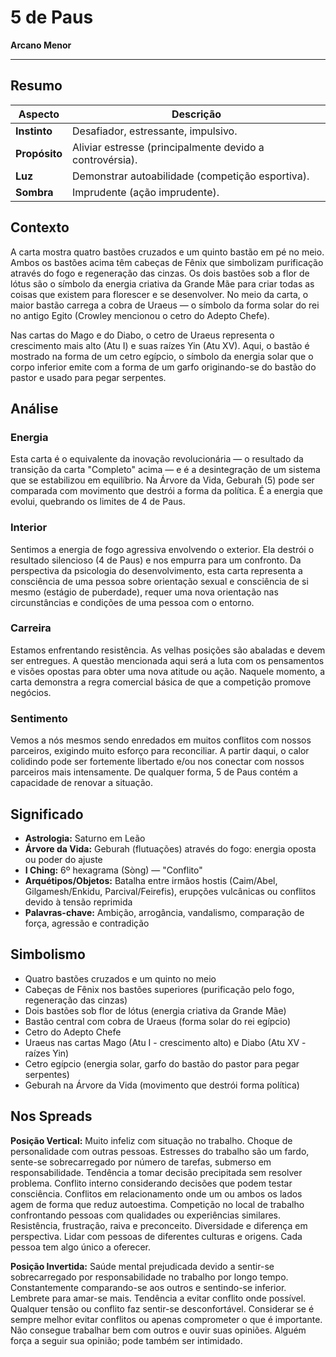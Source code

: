 # 5 de Paus

**Arcano Menor**

---

## Resumo

| Aspecto | Descrição |
|---------|-----------|
| **Instinto** | Desafiador, estressante, impulsivo. |
| **Propósito** | Aliviar estresse (principalmente devido a controvérsia). |
| **Luz** | Demonstrar autoabilidade (competição esportiva). |
| **Sombra** | Imprudente (ação imprudente). |

## Contexto

A carta mostra quatro bastões cruzados e um quinto bastão em pé no meio. Ambos os bastões acima têm cabeças de Fênix que simbolizam purificação através do fogo e regeneração das cinzas. Os dois bastões sob a flor de lótus são o símbolo da energia criativa da Grande Mãe para criar todas as coisas que existem para florescer e se desenvolver. No meio da carta, o maior bastão carrega a cobra de Uraeus — o símbolo da forma solar do rei no antigo Egito (Crowley mencionou o cetro do Adepto Chefe).

Nas cartas do Mago e do Diabo, o cetro de Uraeus representa o crescimento mais alto (Atu I) e suas raízes Yin (Atu XV). Aqui, o bastão é mostrado na forma de um cetro egípcio, o símbolo da energia solar que o corpo inferior emite com a forma de um garfo originando-se do bastão do pastor e usado para pegar serpentes.

## Análise

### Energia

Esta carta é o equivalente da inovação revolucionária — o resultado da transição da carta "Completo" acima — e é a desintegração de um sistema que se estabilizou em equilíbrio. Na Árvore da Vida, Geburah (5) pode ser comparada com movimento que destrói a forma da política. É a energia que evolui, quebrando os limites de 4 de Paus.

### Interior

Sentimos a energia de fogo agressiva envolvendo o exterior. Ela destrói o resultado silencioso (4 de Paus) e nos empurra para um confronto. Da perspectiva da psicologia do desenvolvimento, esta carta representa a consciência de uma pessoa sobre orientação sexual e consciência de si mesmo (estágio de puberdade), requer uma nova orientação nas circunstâncias e condições de uma pessoa com o entorno.

### Carreira

Estamos enfrentando resistência. As velhas posições são abaladas e devem ser entregues. A questão mencionada aqui será a luta com os pensamentos e visões opostas para obter uma nova atitude ou ação. Naquele momento, a carta demonstra a regra comercial básica de que a competição promove negócios.

### Sentimento

Vemos a nós mesmos sendo enredados em muitos conflitos com nossos parceiros, exigindo muito esforço para reconciliar. A partir daqui, o calor colidindo pode ser fortemente libertado e/ou nos conectar com nossos parceiros mais intensamente. De qualquer forma, 5 de Paus contém a capacidade de renovar a situação.

## Significado

- **Astrologia:** Saturno em Leão
- **Árvore da Vida:** Geburah (flutuações) através do fogo: energia oposta ou poder do ajuste
- **I Ching:** 6º hexagrama (Sòng) — "Conflito"
- **Arquétipos/Objetos:** Batalha entre irmãos hostis (Caim/Abel, Gilgamesh/Enkidu, Parcival/Feirefis), erupções vulcânicas ou conflitos devido à tensão reprimida
- **Palavras-chave:** Ambição, arrogância, vandalismo, comparação de força, agressão e contradição

## Simbolismo

- Quatro bastões cruzados e um quinto no meio
- Cabeças de Fênix nos bastões superiores (purificação pelo fogo, regeneração das cinzas)
- Dois bastões sob flor de lótus (energia criativa da Grande Mãe)
- Bastão central com cobra de Uraeus (forma solar do rei egípcio)
- Cetro do Adepto Chefe
- Uraeus nas cartas Mago (Atu I - crescimento alto) e Diabo (Atu XV - raízes Yin)
- Cetro egípcio (energia solar, garfo do bastão do pastor para pegar serpentes)
- Geburah na Árvore da Vida (movimento que destrói forma política)

## Nos Spreads

**Posição Vertical:** Muito infeliz com situação no trabalho. Choque de personalidade com outras pessoas. Estresses do trabalho são um fardo, sente-se sobrecarregado por número de tarefas, submerso em responsabilidade. Tendência a tomar decisão precipitada sem resolver problema. Conflito interno considerando decisões que podem testar consciência. Conflitos em relacionamento onde um ou ambos os lados agem de forma que reduz autoestima. Competição no local de trabalho confrontando pessoas com qualidades ou experiências similares. Resistência, frustração, raiva e preconceito. Diversidade e diferença em perspectiva. Lidar com pessoas de diferentes culturas e origens. Cada pessoa tem algo único a oferecer.

**Posição Invertida:** Saúde mental prejudicada devido a sentir-se sobrecarregado por responsabilidade no trabalho por longo tempo. Constantemente comparando-se aos outros e sentindo-se inferior. Lembrete para amar-se mais. Tendência a evitar conflito onde possível. Qualquer tensão ou conflito faz sentir-se desconfortável. Considerar se é sempre melhor evitar conflitos ou apenas comprometer o que é importante. Não consegue trabalhar bem com outros e ouvir suas opiniões. Alguém força a seguir sua opinião; pode também ser intimidado.




